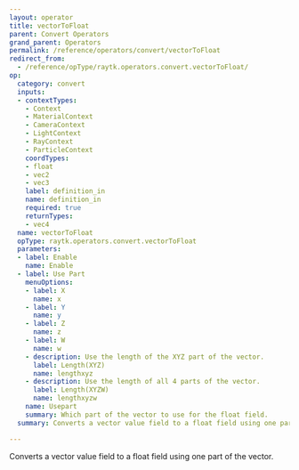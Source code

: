 ```yaml
---
layout: operator
title: vectorToFloat
parent: Convert Operators
grand_parent: Operators
permalink: /reference/operators/convert/vectorToFloat
redirect_from:
  - /reference/opType/raytk.operators.convert.vectorToFloat/
op:
  category: convert
  inputs:
  - contextTypes:
    - Context
    - MaterialContext
    - CameraContext
    - LightContext
    - RayContext
    - ParticleContext
    coordTypes:
    - float
    - vec2
    - vec3
    label: definition_in
    name: definition_in
    required: true
    returnTypes:
    - vec4
  name: vectorToFloat
  opType: raytk.operators.convert.vectorToFloat
  parameters:
  - label: Enable
    name: Enable
  - label: Use Part
    menuOptions:
    - label: X
      name: x
    - label: Y
      name: y
    - label: Z
      name: z
    - label: W
      name: w
    - description: Use the length of the XYZ part of the vector.
      label: Length(XYZ)
      name: lengthxyz
    - description: Use the length of all 4 parts of the vector.
      label: Length(XYZW)
      name: lengthxyzw
    name: Usepart
    summary: Which part of the vector to use for the float field.
  summary: Converts a vector value field to a float field using one part of the vector.

---
```



Converts a vector value field to a float field using one part of the vector.